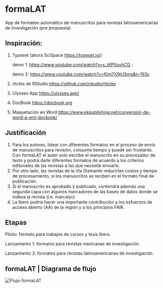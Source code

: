 # formaLAT
App de formateo automático de manuscritos para revistas latinoamericanas de investigación
(pre propuesta)
## Inspiración: 
1) Typeset (ahora SciSpace  https://typeset.io/)

   demo 1: https://www.youtube.com/watch?v=x_tKPSsvhCQ ;

   demo 2: https://www.youtube.com/watch?v=f0m7X9jUSmg&t=193s

2) rticles de RStudio
https://github.com/rstudio/rticles
3) Ulysses App
https://ulysses.app/
4) DocBook
https://docbook.org
5) Maquetación en Word
https://www.ekpublishing.net/conversion-de-word-a-xml-docbook/

## Justificación
1. Para los autores, lidear con diferentes formatos en el proceso de envío de manuscritos para revisión, consume tiempo y puede ser frustante. Con formaLAT el autor solo escribe el manuscrito en su procesador de texto y podrá darle diferentes formatos de acuerdo a los criterios editoriales de las revistas a las que necesite enviarlo. 
2. Por otro lado, las revistas de la Vía Diamante reducirían costos y tiempo de procesamiento, si los manuscritos se reciben en el formato final de publicación.
3. Si el manuscrito es aprobado y publicado, contendrá además una segunda capa con algunos marcadores de las bases de datos donde se indexa la revista (i.e. marcalyc)
4. La Ibero podría hacer una importante contribución a los esfuerzos de acceso abierto (AA) de la región y a los principios FAIR.

## Etapas
Piloto: formato para trabajos de cursos y tesis Ibero.

Lanzamiento 1: formatos para revistas mexicanas de investigación.

Lanzamiento 2: formatos para revistas latinoamericanas de investigación.

## formaLAT | Diagrama de flujo
![Flujo-formaLAT](https://user-images.githubusercontent.com/69394840/172638947-4cebd90c-88b1-4b57-bf18-a0193a4ed2cb.png)

